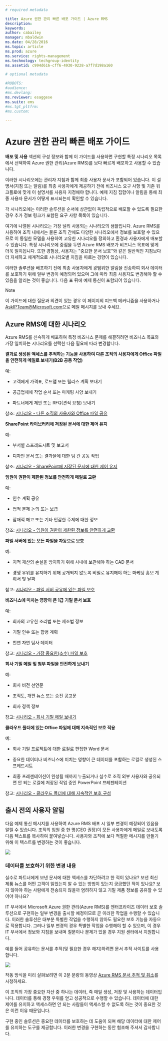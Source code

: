 ```yaml
---
# required metadata

title: Azure 권한 관리 빠른 배포 가이드 | Azure RMS
description:
keywords:
author: cabailey
manager: mbaldwin
ms.date: 04/28/2016
ms.topic: article
ms.prod: azure
ms.service: rights-management
ms.technology: techgroup-identity
ms.assetid: c994d616-cff6-4930-9228-a7f7d198a160

# optional metadata

#ROBOTS:
#audience:
#ms.devlang:
ms.reviewer: esaggese
ms.suite: ems
#ms.tgt_pltfrm:
#ms.custom:

---
```


# Azure 권한 관리 빠른 배포 가이드
**배포 및 사용** 섹션의 구성 정보와 함께 이 가이드를 사용하면 구현할 특정 시나리오 목록에서 선택하여 Azure 권한 관리(Azure RMS)를 보다 빠르게 배포하고 사용할 수 있습니다.

이러한 시나리오에는 관리자 지침과 함께 최종 사용자 문서가 포함되어 있습니다. 이 설명서(지침 또는 알림)를 최종 사용자에게 제공하기 전에 비즈니스 요구 사항 및 기존 워크플로에 맞게 이 설명서를 사용자 지정해야 합니다. 예제 지침 집합이나 알림을 통해 최종 사용자 문서가 어떻게 표시되는지 확인할 수 있습니다.

각 시나리오에는 이러한 솔루션을 순서에 상관없이 독립적으로 배포할 수 있도록 필요한 경우 추가 정보 링크가 포함된 요구 사항 목록이 있습니다.

여기에 나열된 시나리오는 가장 널리 사용되는 시나리오의 샘플입니다. Azure RMS를 사용하여 조직 내에서는 물론 조직 간에도 다양한 시나리오에서 정보를 보호할 수 있으므로 이 동일한 모델을 사용하여 고유한 시나리오를 정의하고 환경과 사용자에게 배포할 수 있습니다. 특정 시나리오에 중점을 두면 Azure RMS 배포가 비즈니스 목표에 맞게 더욱 일치됩니다. 또한 경험상, 사용자는 "중요한 문서 보호"와 같은 일반적인 지침보다 더 자세하고 체계적으로 시나리오별 지침을 따르는 경향이 있습니다.

이러한 솔루션을 배포하기 전에 최종 사용자에게 광범위한 알림을 전송하여 회사 데이터를 보호하기 위해 일부 변경이 예정되어 있으며 그에 따라 최종 사용자도 변경해야 할 수 있음을 알리는 것이 좋습니다. 다음 표 뒤에 예제 통신이 포함되어 있습니다.

> [!NOTE]
> 이 가이드에 대한 질문과 의견이 있는 경우 이 페이지의 피드백 메커니즘을 사용하거나 [AskIPTeam@Microsoft.com](mailto:%20askipteam@microsoft.com?subject=Rapid%20Deployment%20Guide%20feedback)으로 메일 메시지를 보내 주세요.

## Azure RMS에 대한 시나리오
Azure RMS를 신속하게 배포하여 특정 비즈니스 문제를 해결하려면 비즈니스 목표와 가장 일치하는 시나리오를 선택한 다음 필요에 따라 변경합니다.



**결과로 생성된 액세스를 추적하는 기능을 사용하여 다른 조직의 사용자에게 Office 파일을 안전하게 메일로 보내기(B2B 공동 작업)**

예:

- 고객에게 가격표, 로드맵 또는 릴리스 계획 보내기

- 공급업체에 작업 순서 또는 마케팅 사양 보내기

- 파트너에게 제안 또는 RFQ(견적 요청) 보내기

참조: [시나리오 - 다른 조직의 사용자와 Office 파일 공유](scenario-share-office-file-externally.md)

**SharePoint 라이브러리에 저장된 문서에 대한 제어 유지**

예:

- 부서별 스프레드시트 및 보고서

- 디자인 문서 또는 결과물에 대한 팀 간 공동 작업

참조: [시나리오 - SharePoint에 저장된 문서에 대한 제어 유지](scenario-sharepoint.md)

**임원이 권한이 제한된 정보를 안전하게 메일로 교환**

예:

- 인수 계획 공유

- 법적 문제 논의 또는 보급

- 잠재적 해고 또는 기타 민감한 주제에 대한 정보

참조: [시나리오 - 임원이 권한이 제한된 정보를 안전하게 교환](scenario-executives-email.md)

**파일 서버에 있는 모든 파일을 자동으로 보호**

예:

- 지적 재산의 손실을 방지하기 위해 사내에 보관해야 하는 CAD 문서

- 경쟁 우위를 유지하기 위해 공개되지 않도록 비밀로 유지해야 하는 마케팅 홍보 계획서 및 날짜

참고: [시나리오 - 파일 서버 공유에 있는 파일 보호](scenario-fci.md)

**비즈니스에 미치는 영향이 큰 1급 기밀 문서 보호**

예:

- 회사의 고유한 조리법 또는 제조법 정보

- 기밀 인수 또는 합병 계획

- 천연 자연 탐사 데이터

참고: [시나리오 - 가장 중요한(소수) 파일 보호](scenario-secure-most-valuable-files.md)

**회사 기밀 메일 및 첨부 파일을 안전하게 보내기**

예:

- 회사 비전 선언문

- 조직도, 개편 뉴스 또는 승진 공고문

- 회사 정책 정보

참고: [시나리오 - 회사 기밀 메일 보내기](scenario-company-confidential-email.md)

**클라우드 폴더에 있는 Office 파일에 대해 지속적인 보호 적용**

예:

- 회사 기밀 프로젝트에 대한 로컬로 편집한 Word 문서

- 중요한 데이터나 비즈니스에 미치는 영향이 큰 데이터를 포함하는 로컬로 생성된 스프레드시트

- 최종 프레젠테이션이 완성될 때까지 누출되거나 실수로 조직 외부 사용자와 공유되면 안 되는 로컬에 저장된 작업 중인 PowerPoint 프레젠테이션

참고: [시나리오 - 클라우드 폴더에 대해 지속적인 보호 구성](scenario-work-folders.md)




## 출시 전의 사용자 알림
다음 예제 통신 메시지를 사용하여 Azure RMS 배포 시 일부 변경이 예정되어 있음을 알릴 수 있습니다. 조직의 임원 중 한 명(CEO 권장)이 모든 사용자에게 메일로 보내도록 다음 텍스트를 복사하여 붙여넣습니다. 사용자와 조직에 보다 적절한 메시지를 만들기 위해 이 텍스트를 변경하는 것이 좋습니다.

![](../media/AzRMS_ExampleBanner.png)

### 데이터를 보호하기 위한 변경 내용
실수로 파트너에게 보낸 문서에 대한 액세스를 차단하려고 한 적이 있나요? 보낸 최신 제품 뉴스를 어떤 고객이 읽었는지 알 수 있는 방법이 있는지 궁금했던 적이 있나요? 보지 않아야 하는 사람에게 전송되지 않을까 염려하지 않고 기밀 제품 정보를 공유할 수 있어야 하나요?

IT 부서에서 Microsoft Azure 권한 관리(Azure RMS)를 엔터프라이즈 데이터 보호 솔루션으로 구현하는 일부 변경을 출시할 예정이므로 곧 이러한 작업을 수행할 수 있습니다. 이러한 솔루션은 대부분 특별한 작업을 수행하지 않아도 필요한 보호 기능을 자동으로 적용합니다. 그러나 일부 변경의 경우 특별한 작업을 수행해야 할 수 있으며, 이 경우 IT 부서에서 정보와 지침을 보내며 질문이나 문제가 있을 경우 지원 센터에서 지원합니다.

예를 들어 공유하는 문서를 추적(및 필요한 경우 해지)하려면 문서 추적 사이트를 사용합니다.

![](../media/AzRMS_Tutorial_5_Screenshots.png)

작동 방식을 미리 살펴보려면 이 2분 분량의 동영상 [Azure RMS 문서 추적 및 취소](https://channel9.msdn.com/Series/Information-Protection/Azure-RMS-Document-Tracking-and-Revocation)를 시청하세요.

이 조직의 가장 중요한 자산 중 하나는 데이터, 즉 매일 생성, 저장 및 사용하는 데이터입니다. 데이터를 통해 경쟁 우위를 얻고 성공적으로 수행할 수 있습니다. 데이터에 대한 제어를 유지하고 액세스하면 안 되는 사람들이 액세스할 수 없도록 하는 것이 중요한 것은 이런 이유 때문입니다.

구현 중인 솔루션은 중요한 데이터를 보호하는 데 도움이 되며 해당 데이터에 대한 제어를 유지하는 도구를 제공합니다. 이러한 변경을 구현하는 동안 협조해 주셔서 감사합니다.



<!--HONumber=Apr16_HO3-->


